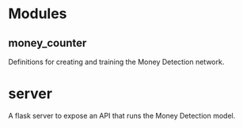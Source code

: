 # Modules

## money_counter
Definitions for creating and training the Money Detection network. 

# server
A flask server to expose an API that runs the Money Detection model.
